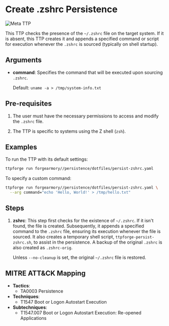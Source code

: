 # Create .zshrc Persistence

![Meta TTP](https://img.shields.io/badge/Meta_TTP-blue)

This TTP checks the presence of the `~/.zshrc` file on the target system.
If it is absent, this TTP creates it and appends a specified command or
script for execution whenever the `.zshrc` is sourced (typically on shell
startup).

## Arguments

- **command**: Specifies the command that will be executed upon
  sourcing `.zshrc`.

  Default: `uname -a > /tmp/system-info.txt`

## Pre-requisites

1. The user must have the necessary permissions to access and modify
   the `.zshrc` file.

2. The TTP is specific to systems using the Z shell (`zsh`).

## Examples

To run the TTP with its default settings:

```bash
ttpforge run forgearmory//persistence/dotfiles/persist-zshrc.yaml
```

To specify a custom command:

```bash
ttpforge run forgearmory//persistence/dotfiles/persist-zshrc.yaml \
  --arg command="echo 'Hello, World!' > /tmp/hello.txt"
```

## Steps

1. **zshrc**: This step first checks for the existence of `~/.zshrc`.
   If it isn't found, the file is created. Subsequently, it appends a
   specified command to the `.zshrc` file, ensuring its execution whenever
   the file is sourced. It also creates a temporary shell script,
   `ttpforge-persist-zshrc.sh`, to assist in the persistence. A backup of
   the original `.zshrc` is also created as `.zshrc-orig`.

   Unless `--no-cleanup` is set, the original `~/.zshrc` file is
   restored.

## MITRE ATT&CK Mapping

- **Tactics**:
  - TA0003 Persistence
- **Techniques**:
  - T1547 Boot or Logon Autostart Execution
- **Subtechniques**:
  - T1547.007 Boot or Logon Autostart Execution: Re-opened Applications
